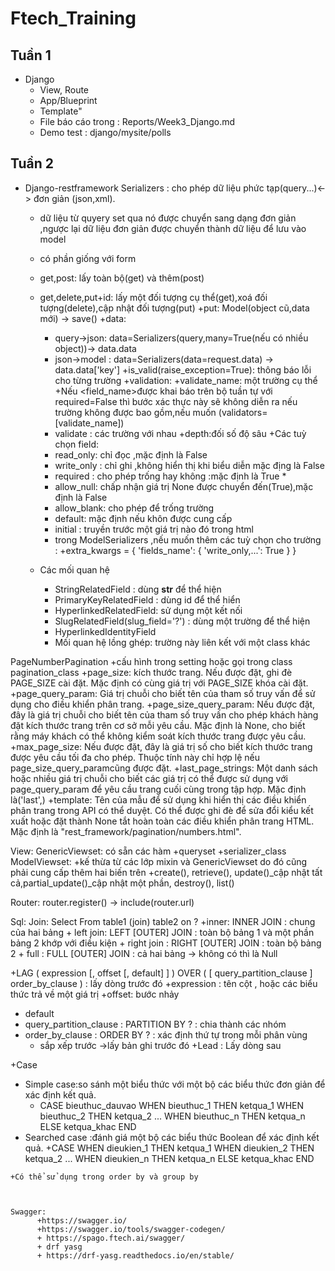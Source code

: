 # Ftech_Training
## Tuần 1
 * Django
   * View, Route
   * App/Blueprint
   * Template"
   * File báo cáo trong : Reports/Week3_Django.md
   * Demo test : django/mysite/polls
## Tuần 2 
* Django-restframework
		Serializers : cho phép dữ liệu phức tạp(query...)<-> đơn giản (json,xml).
    + dữ liệu từ quyery set qua nó được chuyển sang dạng đơn giản ,ngược lại dữ liệu 
đơn giản được chuyển thành dữ liệu để lưu vào model
    + có phần giống với form
    + get,post: lấy toàn bộ(get) và thêm(post)
    + get,delete,put+id: lấy một đối tượng cụ thể(get),xoá đối tượng(delete),cập nhật đối tượng(put)
        +put: Model(object cũ,data mới) -> save()
    +data:
        + query->json: data=Serializers(query,many=True(nếu có nhiều object))-> data.data
        + json->model : data=Serializers(data=request.data) -> data.data['key']
    +is_valid(raise_exception=True): thông báo lỗi cho từng trường 
    +validation:
        +validate_name: một trường cụ thể
            +Nếu  <field_name>được khai báo trên bộ tuần tự với required=False thì bước xác thực này sẽ không diễn ra nếu trường không được bao gồm,nếu muốn (validators=[validate_name])
        + validate : các trường với nhau
    +depth:đối số độ sâu
    +Các tuỳ  chọn field:
        + read_only: chỉ đọc ,mặc định là False
        + write_only : chỉ ghi ,không hiển thị khi biểu diễn mặc địng là False
        + required : cho phép trống hay không :mặc định là True *
        + allow_null: chấp nhận giá trị None được chuyển đến(True),mặc định là False
        + allow_blank: cho phép để trống trường
        + default: mặc định nếu khôn được cung cấp
        + initial : truyền trước một giá trị nào đó trong html
        + trong ModelSerializers ,nếu muốn thêm các tuỳ chọn cho trường  :
            +extra_kwargs = {
            'fields_name': {
                'write_only,...': True
            }
            }

    + Các mối quan hệ
        + StringRelatedField : dùng __str__ để thể hiện
        + PrimaryKeyRelatedField : dùng id để thể hiển
        + HyperlinkedRelatedField: sử dụng một kết nối
        + SlugRelatedField(slug_field='?') : dùng một trường để thể hiện
        + HyperlinkedIdentityField
        + Mối quan hệ lồng ghép: trường này liên kết với một class khác


PageNumberPagination
    +cấu hình trong setting hoặc gọi trong class pagination_class
    +page_size:  kích thước trang. Nếu được đặt, ghi đè PAGE_SIZE cài đặt. Mặc định có cùng giá trị với PAGE_SIZE khóa cài đặt.
    +page_query_param: Giá trị chuỗi cho biết tên của tham số truy vấn để sử dụng cho điều khiển phân trang.
    +page_size_query_param: Nếu được đặt, đây là giá trị chuỗi cho biết tên của tham số truy vấn cho phép khách hàng đặt kích thước trang trên cơ sở mỗi yêu cầu. Mặc định là None, cho biết rằng máy khách có thể không kiểm soát kích thước trang được yêu cầu.
    +max_page_size: Nếu được đặt, đây là giá trị số cho biết kích thước trang được yêu cầu tối đa cho phép. Thuộc tính này chỉ hợp lệ nếu page_size_query_paramcũng được đặt.
    +last_page_strings: Một danh sách hoặc nhiều giá trị chuỗi cho biết các giá trị có thể được sử dụng với page_query_param để yêu cầu trang cuối cùng trong tập hợp. Mặc định là('last',)
    +template: Tên của mẫu để sử dụng khi hiển thị các điều khiển phân trang trong API có thể duyệt. Có thể được ghi đè để sửa đổi kiểu kết xuất hoặc đặt thành None tắt hoàn toàn các điều khiển phân trang HTML. Mặc định là "rest_framework/pagination/numbers.html".

View:
GenericViewset: có sẵn các hàm 
    +queryset
    +serializer_class
ModelViewset: 
    +kế thừa từ các lớp mixin và GenericViewset do đó cũng phải cung cấp thêm hai biến trên
    +create(), retrieve(), update()_cập nhật tất cả,partial_update()_cập nhật một phần, destroy(), list()

Router:
    router.register() -> include(router.url)



Sql:
Join: Select From table1 (join) table2 on ?
    +inner: INNER JOIN : chung của hai bảng
    + left join: LEFT [OUTER] JOIN : toàn bộ bảng 1 và một phần bảng 2 khớp với điều kiện
    + right join : RIGHT [OUTER] JOIN : toàn bộ bảng 2
    + full : FULL [OUTER] JOIN  : cả hai bảng 
     -> không có thì là Null


+LAG ( expression [, offset [, default] ] ) OVER ( [ query_partition_clause ] order_by_clause ) : lấy dòng trước đó
   +expression : tên cột , hoặc các biểu thức trả về một giá trị
   +offset: bước nhảy
   + default
   + query_partition_clause : PARTITION BY ? : chia thành các nhóm 
   + order_by_clause : ORDER BY ? : xác định thứ tự trong mỗi phân vùng
       + sắp xếp trước ->lấy bản ghi trước đó
+Lead : Lấy dòng sau

+Case
   + Simple case:so sánh một biểu thức với một bộ các biểu thức đơn giản để xác định kết quả.
      + CASE bieuthuc_dauvao
        WHEN bieuthuc_1 THEN ketqua_1
        WHEN bieuthuc_2 THEN ketqua_2
        ...
        WHEN bieuthuc_n THEN ketqua_n
        ELSE ketqua_khac
        END
   + Searched case :đánh giá một bộ các biểu thức Boolean để xác định kết quả.
        +CASE
         WHEN dieukien_1 THEN ketqua_1
         WHEN dieukien_2 THEN ketqua_2
         ...
         WHEN dieukien_n THEN ketqua_n
         ELSE ketqua_khac
         END

    +Có thể sử dụng trong order by và group by



    Swagger:
          +https://swagger.io/
          +https://swagger.io/tools/swagger-codegen/
          + https://spago.ftech.ai/swagger/
          + drf yasg
          + https://drf-yasg.readthedocs.io/en/stable/
